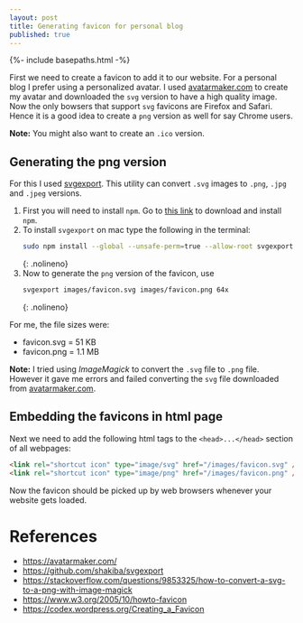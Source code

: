```yaml
---
layout: post
title: Generating favicon for personal blog
published: true
---
```


{%- include basepaths.html -%}

First we need to create a favicon to add it to our website. For a personal blog I prefer using a personalized avatar. I used [avatarmaker.com](https://avatarmaker.com/) to create my avatar and downloaded the `svg` version to have a high quality image. Now the only bowsers that support `svg` favicons are Firefox and Safari. Hence it is a good idea to create a `png` version as well for say Chrome users.

**Note:** You might also want to create an `.ico` version.

## Generating the png version
For this I used [svgexport](https://github.com/shakiba/svgexport). This utility can convert `.svg` images to `.png`, `.jpg` and `.jpeg` versions.

1. First you will need to install `npm`. Go to [this link](https://nodejs.org/en/download/) to download and install `npm`.
2. To install `svgexport` on mac type the following in the terminal:
    ```bash
    sudo npm install --global --unsafe-perm=true --allow-root svgexport
    ```
    {: .nolineno}
3. Now to generate the `png` version of the favicon, use
    ```bash
    svgexport images/favicon.svg images/favicon.png 64x
    ```
    {: .nolineno}

For me, the file sizes were:
* favicon.svg = 51 KB
* favicon.png = 1.1 MB

**Note:** I tried using *ImageMagick* to convert the `.svg` file to `.png` file. However it gave me errors and failed converting the `svg` file downloaded from [avatarmaker.com](https://avatarmaker.com/).

## Embedding the favicons in html  page
Next we need to add the following html tags to the `<head>...</head>` section of all webpages:

```html
<link rel="shortcut icon" type="image/svg" href="/images/favicon.svg" />
<link rel="shortcut icon" type="image/png" href="/images/favicon.png" />
```

Now the favicon should be picked up by web browsers whenever your website gets loaded.

# References
* https://avatarmaker.com/
* https://github.com/shakiba/svgexport
* https://stackoverflow.com/questions/9853325/how-to-convert-a-svg-to-a-png-with-image-magick
* https://www.w3.org/2005/10/howto-favicon
* https://codex.wordpress.org/Creating_a_Favicon
